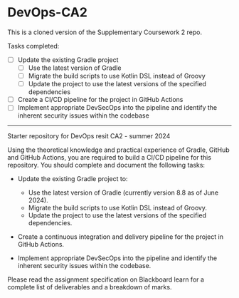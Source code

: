 # DevOps-CA2

This is a cloned version of the Supplementary Coursework 2 repo.

Tasks completed:

- [ ] Update the existing Gradle project
    - [ ] Use the latest version of Gradle
    - [ ] Migrate the build scripts to use Kotlin DSL instead of Groovy
    - [ ] Update the project to use the latest versions of the specified dependencies
- [ ] Create a CI/CD pipeline for the project in GitHub Actions
- [ ] Implement appropriate DevSecOps into the pipeline and identify the inherent security issues within the codebase

---

Starter repository for DevOps resit CA2 - summer 2024

Using the theoretical knowledge and practical experience of Gradle, GitHub and GitHub Actions, you are required to build a CI/CD pipeline for this repository. You should complete and document the following tasks:  

* Update the existing Gradle project to:  
  * Use the latest version of Gradle (currently version 8.8 as of June 2024).
  * Migrate the build scripts to use Kotlin DSL instead of Groovy.  
  * Update the project to use the latest versions of the specified dependencies.

* Create a continuous integration and delivery pipeline for the project in GitHub Actions.  
* Implement appropriate DevSecOps into the pipeline and identify the inherent security issues within the codebase.

Please read the  assignment specification on Blackboard learn for a complete list of deliverables and a breakdown of marks.  
